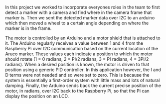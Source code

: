In this project we worked to incorporate everyones roles in the team to first detect a marker with a camera and find where in the camera frame that marker is.
Then we sent the detected marker data over I2C to an arduino which then moved a wheel to a certain angle depending on where the marker is in the frame. 

The motor is controlled by an Arduino and a motor shield that is attached to it. The Arduino regularly receives a value between 1 and 4 from the Raspberry Pi over I2C communication based on the current location of the Aruco marker. These values each indicate a position to which the motor should rotate (1 = 0 radians, 2 = PI/2 radians, 3 = PI radians, 4 = 3PI/2 radians). When a desired position is known, the motor is driven to that position using a generic PID controller. In this application however, the I and D terms were not needed and so were set to zero. This is because the system is essentially a first-order system with little mass and lots of natural damping. Finally, the Arduino sends back the current precise position of the motor, in radians, over I2C back to the Raspberry Pi, so that the Pi can display the position on an LCD.
